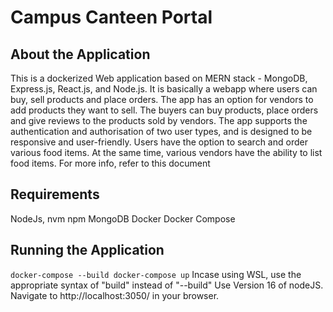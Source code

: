 # Campus Canteen Portal
## About the Application
This is a dockerized Web application based on MERN stack - MongoDB, Express.js, React.js, and Node.js. It is basically a webapp where users can buy, sell products and place orders.
The app has an option for vendors to add products they want to sell.
The buyers can buy products, place orders and give reviews to the products sold by vendors.
The app supports the authentication and authorisation of two user types, and is designed to be responsive and user-friendly.
Users have the option to search and order various food items. At the same time, various vendors have the ability to list food items.
For more info, refer to this document

## Requirements
NodeJs, nvm
npm
MongoDB
Docker
Docker Compose

## Running the Application
`docker-compose --build
docker-compose up`
Incase using WSL, use the appropriate syntax of "build" instead of "--build"
Use Version 16 of nodeJS.
Navigate to http://localhost:3050/ in your browser.
